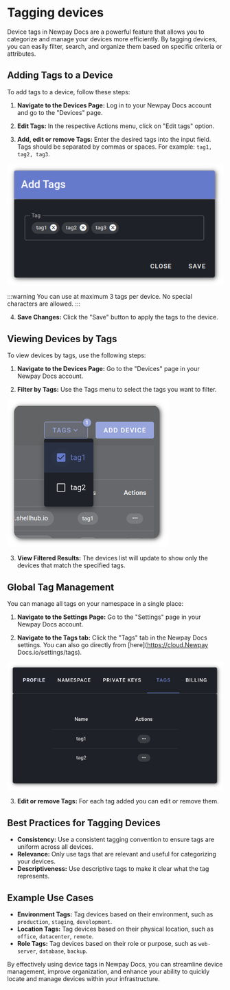 # Tagging devices

Device tags in Newpay Docs are a powerful feature that allows you to categorize and manage your devices more efficiently. By tagging devices, you can easily filter, search, and organize them based on specific criteria or attributes.

## Adding Tags to a Device

To add tags to a device, follow these steps:

1. **Navigate to the Devices Page:**
   Log in to your Newpay Docs account and go to the "Devices" page.

2. **Edit Tags:**
   In the respective Actions menu, click on "Edit tags" option.

3. **Add, edit or remove Tags:**
   Enter the desired tags into the input field. Tags should be separated by commas or spaces. For example: `tag1, tag2, tag3`.

![](/img/add-tags-dialog.png)

:::warning
You can use at maximum 3 tags per device. No special characters are allowed.
:::

4. **Save Changes:**
   Click the "Save" button to apply the tags to the device.

## Viewing Devices by Tags

To view devices by tags, use the following steps:

1. **Navigate to the Devices Page:**
   Go to the "Devices" page in your Newpay Docs account.

2. **Filter by Tags:**
   Use the Tags menu to select the tags you want to filter.

![](/img/filter-tags-menu.png)

3. **View Filtered Results:**
   The devices list will update to show only the devices that match the specified tags.


## Global Tag Management

You can manage all tags on your namespace in a single place:

1. **Navigate to the Settings Page:**
Go to the "Settings" page in your Newpay Docs account.

2. **Navigate to the Tags tab:**
   Click the "Tags" tab in the Newpay Docs settings.
   You can also go directly from [here](https://cloud.Newpay Docs.io/settings/tags).

![](/img/tags-settings.png)

3. **Edit or remove Tags:**
    For each tag added you can edit or remove them.

## Best Practices for Tagging Devices

- **Consistency:** Use a consistent tagging convention to ensure tags are uniform across all devices.
- **Relevance:** Only use tags that are relevant and useful for categorizing your devices.
- **Descriptiveness:** Use descriptive tags to make it clear what the tag represents.

## Example Use Cases

- **Environment Tags:** Tag devices based on their environment, such as `production`, `staging`, `development`.
- **Location Tags:** Tag devices based on their physical location, such as `office`, `datacenter`, `remote`.
- **Role Tags:** Tag devices based on their role or purpose, such as `web-server`, `database`, `backup`.

By effectively using device tags in Newpay Docs, you can streamline device management, improve organization, and enhance your ability to quickly locate and manage devices within your infrastructure.